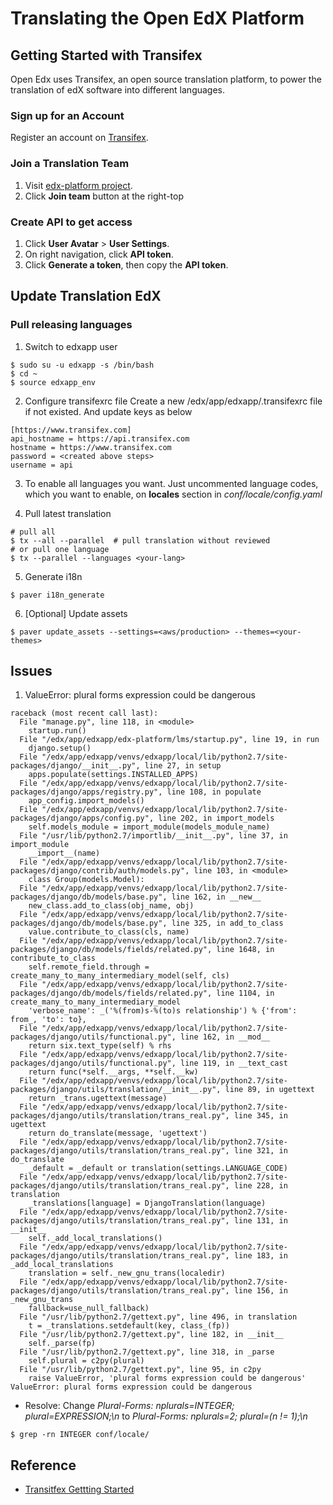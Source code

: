 # Translating the Open EdX Platform

## Getting Started with Transifex
Open Edx uses Transifex, an open source translation platform, to power the translation of edX software into different languages.

### Sign up for an Account
Register an account on [Transifex](www.transifex.com/sigup/).

### Join a Translation Team
1. Visit [edx-platform project](https://www.transifex.com/open-edx/edx-platform).
2. Click **Join team** button at the right-top

### Create API to get access
1. Click **User Avatar** > **User Settings**.
2. On right navigation, click **API token**.
3. Click **Generate a token**, then copy the **API token**.

## Update Translation EdX

### Pull releasing languages
1. Switch to edxapp user
```
$ sudo su -u edxapp -s /bin/bash
$ cd ~
$ source edxapp_env
```

2. Configure transifexrc file
Create a new /edx/app/edxapp/.transifexrc file if not existed. And update keys as below
```
[https://www.transifex.com]
api_hostname = https://api.transifex.com
hostname = https://www.transifex.com
password = <created above steps>
username = api
```

3. To enable all languages you want. Just uncommented language codes, which you want to enable, on **locales** section in *conf/locale/config.yaml*

4. Pull latest translation
```
# pull all
$ tx --all --parallel  # pull translation without reviewed
# or pull one language
$ tx --parallel --languages <your-lang>
```

5. Generate i18n
```
$ paver i18n_generate
```

6. [Optional] Update assets
```
$ paver update_assets --settings=<aws/production> --themes=<your-themes>
```

## Issues
1. ValueError: plural forms expression could be dangerous
```
raceback (most recent call last):
  File "manage.py", line 118, in <module>
    startup.run()
  File "/edx/app/edxapp/edx-platform/lms/startup.py", line 19, in run
    django.setup()
  File "/edx/app/edxapp/venvs/edxapp/local/lib/python2.7/site-packages/django/__init__.py", line 27, in setup
    apps.populate(settings.INSTALLED_APPS)
  File "/edx/app/edxapp/venvs/edxapp/local/lib/python2.7/site-packages/django/apps/registry.py", line 108, in populate
    app_config.import_models()
  File "/edx/app/edxapp/venvs/edxapp/local/lib/python2.7/site-packages/django/apps/config.py", line 202, in import_models
    self.models_module = import_module(models_module_name)
  File "/usr/lib/python2.7/importlib/__init__.py", line 37, in import_module
    __import__(name)
  File "/edx/app/edxapp/venvs/edxapp/local/lib/python2.7/site-packages/django/contrib/auth/models.py", line 103, in <module>
    class Group(models.Model):
  File "/edx/app/edxapp/venvs/edxapp/local/lib/python2.7/site-packages/django/db/models/base.py", line 162, in __new__
    new_class.add_to_class(obj_name, obj)
  File "/edx/app/edxapp/venvs/edxapp/local/lib/python2.7/site-packages/django/db/models/base.py", line 325, in add_to_class
    value.contribute_to_class(cls, name)
  File "/edx/app/edxapp/venvs/edxapp/local/lib/python2.7/site-packages/django/db/models/fields/related.py", line 1648, in contribute_to_class
    self.remote_field.through = create_many_to_many_intermediary_model(self, cls)
  File "/edx/app/edxapp/venvs/edxapp/local/lib/python2.7/site-packages/django/db/models/fields/related.py", line 1104, in create_many_to_many_intermediary_model
    'verbose_name': _('%(from)s-%(to)s relationship') % {'from': from_, 'to': to},
  File "/edx/app/edxapp/venvs/edxapp/local/lib/python2.7/site-packages/django/utils/functional.py", line 162, in __mod__
    return six.text_type(self) % rhs
  File "/edx/app/edxapp/venvs/edxapp/local/lib/python2.7/site-packages/django/utils/functional.py", line 119, in __text_cast
    return func(*self.__args, **self.__kw)
  File "/edx/app/edxapp/venvs/edxapp/local/lib/python2.7/site-packages/django/utils/translation/__init__.py", line 89, in ugettext
    return _trans.ugettext(message)
  File "/edx/app/edxapp/venvs/edxapp/local/lib/python2.7/site-packages/django/utils/translation/trans_real.py", line 345, in ugettext
    return do_translate(message, 'ugettext')
  File "/edx/app/edxapp/venvs/edxapp/local/lib/python2.7/site-packages/django/utils/translation/trans_real.py", line 321, in do_translate
    _default = _default or translation(settings.LANGUAGE_CODE)
  File "/edx/app/edxapp/venvs/edxapp/local/lib/python2.7/site-packages/django/utils/translation/trans_real.py", line 228, in translation
    _translations[language] = DjangoTranslation(language)
  File "/edx/app/edxapp/venvs/edxapp/local/lib/python2.7/site-packages/django/utils/translation/trans_real.py", line 131, in __init__
    self._add_local_translations()
  File "/edx/app/edxapp/venvs/edxapp/local/lib/python2.7/site-packages/django/utils/translation/trans_real.py", line 183, in _add_local_translations
    translation = self._new_gnu_trans(localedir)
  File "/edx/app/edxapp/venvs/edxapp/local/lib/python2.7/site-packages/django/utils/translation/trans_real.py", line 156, in _new_gnu_trans
    fallback=use_null_fallback)
  File "/usr/lib/python2.7/gettext.py", line 496, in translation
    t = _translations.setdefault(key, class_(fp))
  File "/usr/lib/python2.7/gettext.py", line 182, in __init__
    self._parse(fp)
  File "/usr/lib/python2.7/gettext.py", line 318, in _parse
    self.plural = c2py(plural)
  File "/usr/lib/python2.7/gettext.py", line 95, in c2py
    raise ValueError, 'plural forms expression could be dangerous'
ValueError: plural forms expression could be dangerous
```
- Resolve: Change *Plural-Forms: nplurals=INTEGER; plural=EXPRESSION;\n* to *Plural-Forms: nplurals=2; plural=(n != 1);\n*
```
$ grep -rn INTEGER conf/locale/
```

## Reference
- [Transitfex Gettting Started](https://docs.transifex.com/getting-started-1/translators)
